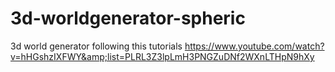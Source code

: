 # 3d-worldgenerator-spheric
3d world generator following this tutorials https://www.youtube.com/watch?v=hHGshzIXFWY&amp;list=PLRL3Z3lpLmH3PNGZuDNf2WXnLTHpN9hXy
